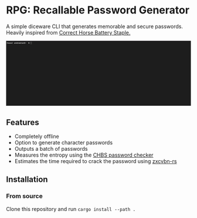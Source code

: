 # RPG: Recallable Password Generator

A simple diceware CLI that generates memorable and secure passwords. Heavily inspired from [Correct Horse Battery Staple.](https://www.correcthorsebatterystaple.net/)

![](https://github.com/andtan91/rpg/blob/32c73f7cd72afbcb366bbd1a5338ad25c78cc595/docs/rpg_example.gif)

## Features
- Completely offline
- Option to generate character passwords
- Outputs a batch of passwords
- Measures the entropy using the [CHBS password checker](https://crates.io/crates/chbs_password_checker)
- Estimates the time required to crack the password using [zxcvbn-rs](https://crates.io/crates/zxcvbn)

## Installation

### From source
Clone this repository and run `cargo install --path .`
